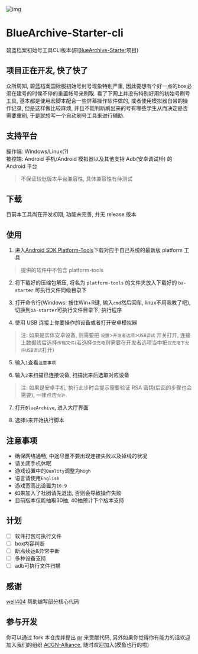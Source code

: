 ![img](https://socialify.git.ci/ACGN-Alliance/BlueArchive-Starter-cli/image?description=1&font=Jost&forks=1&issues=1&language=1&logo=https%3A%2F%2Fcdnimg.gamekee.com%2Fimages%2Fwww%2F1596521281115_38919084.png&name=1&owner=1&pattern=Floating%20Cogs&pulls=1&stargazers=1&theme=Light)

# BlueArchive-Starter-cli
碧蓝档案初始号工具CLI版本(原[BlueArchive-Starter](https://github.com/ACGN-Alliance/BlueArchive-Starter)项目)

## 项目正在开发, 快了快了

众所周知, 碧蓝档案国际服初始号封号现象特别严重, 因此要想有个好一点的box必须在建号的时候不停的重置帐号来刷取.
看了下网上并没有特别好用的初始号刷号工具, 基本都是使用宏脚本配合一些屏幕操作软件做的, 或者使用模拟器自带的操作记录, 
但是这样做比较麻烦, 并且不能判断刷出来的号有哪些学生从而决定是否需要重刷, 于是就想写一个自动刷号工具来进行辅助.

## 支持平台
操作端: Windows/Linux(?)  
被控端: Android 手机/Android 模拟器以及其他支持 Adb(安卓调试桥) 的 Android 平台
> 不保证较低版本平台兼容性, 具体兼容性有待测试

## 下载
目前本工具尚在开发初期, 功能未完善, 并无 release 版本

## 使用
1. 进入[Android SDK Platform-Tools](https://developer.android.google.cn/studio/releases/platform-tools?hl=zh-cn)下载对应于自己系统的最新版 platform 工具  
> 提供的软件中不包含 platform-tools

2. 将下载好的压缩包解压, 将名为 `platform-tools` 的文件夹放入下载好的 `ba-starter` 可执行文件同级目录下

3. 打开命令行(Windows: 按住Win+R键, 输入`cmd`然后回车, linux不用我教了吧), 切换到`ba-starter`可执行文件目录下, 执行程序

4. 使用 USB 连接上你要操作的设备或者打开安卓模拟器
> 注: 如果是实体安卓设备, 则需要把 `设置`>`开发者选项`>`USB调试` 开关打开, 连接上数据线后选择`传输文件`(若选择`仅充电`则需要在开发者选项当中把`仅充电下允许USB调试`打开)

5. 输入`1`查看`注意事项`

6. 输入`2`来扫描已连接设备, 扫描出来后选取对应设备
> 注: 如果是安卓手机, 执行此步时会提示需要验证 RSA 密钥(后面的步骤也会需要), 一律点击`允许`.

7. 打开`BlueArchive`, 进入大厅界面

8. 选择`5`来开始执行脚本

## 注意事项
- 确保网络通畅, 中途尽量不要出现连接失败以及掉线的状况
- 请关闭手机休眠
- 游戏设置中的`Quality`调整为`high`
- 语言请使用`English`
- 游戏宽高比设置为`16:9`
- 如果加入了社团请先退出, 否则会导致操作失败
- 目前版本仅能抽取30抽, 40抽预计下个版本支持

## 计划

- [ ] 软件打包可执行文件
- [ ] box内容判断
- [ ] 断点续运&异常中断
- [ ] 多种设备支持
- [ ] adb可执行文件扫描

## 感谢
[well404](https://github.com/Well2333) 帮助编写部分核心代码

## 参与开发
你可以通过 fork 本仓库并提出 [pr](https://github.com/ACGN-Alliance/BlueArchive-Starter/pulls) 来贡献代码, 另外如果你觉得你有能力的话欢迎加入我们的组织 [ACGN-Alliance](https://github.com/ACGN-Alliance), 随时欢迎加入(摸鱼也行的啦)